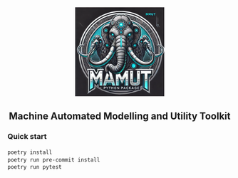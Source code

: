 <div style="text-align: center;">
  <img src="logo.webp" alt="MAMUT Logo" width="200"/>
  <h2>Machine Automated Modelling and Utility Toolkit</h2>
</div>

### Quick start
```sh
poetry install
poetry run pre-commit install
poetry run pytest
```

